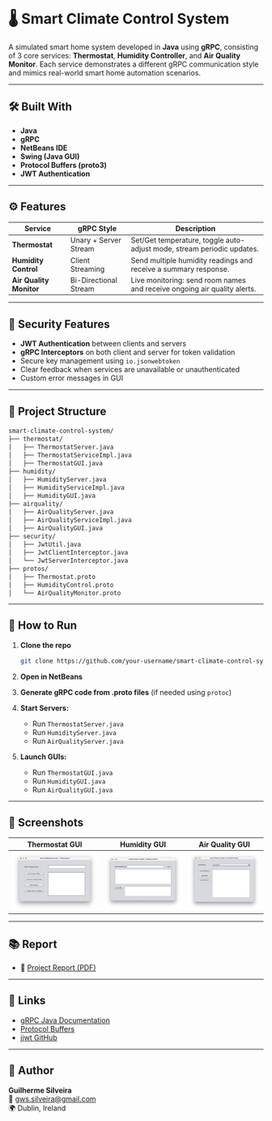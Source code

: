 # 🌡️ Smart Climate Control System

A simulated smart home system developed in **Java** using **gRPC**, consisting of 3 core services: **Thermostat**, **Humidity Controller**, and **Air Quality Monitor**. Each service demonstrates a different gRPC communication style and mimics real-world smart home automation scenarios.

---

## 🛠️ Built With

- **Java**
- **gRPC**
- **NetBeans IDE**
- **Swing (Java GUI)**
- **Protocol Buffers (proto3)**
- **JWT Authentication**

---

## ⚙️ Features

| Service              | gRPC Style             | Description                                                                 |
|----------------------|------------------------|-----------------------------------------------------------------------------|
| **Thermostat**       | Unary + Server Stream  | Set/Get temperature, toggle auto-adjust mode, stream periodic updates.     |
| **Humidity Control** | Client Streaming       | Send multiple humidity readings and receive a summary response.            |
| **Air Quality Monitor** | Bi-Directional Stream | Live monitoring: send room names and receive ongoing air quality alerts.    |

---

## 🔐 Security Features

- **JWT Authentication** between clients and servers
- **gRPC Interceptors** on both client and server for token validation
- Secure key management using `io.jsonwebtoken`
- Clear feedback when services are unavailable or unauthenticated
- Custom error messages in GUI

---

## 📁 Project Structure

```
smart-climate-control-system/
├── thermostat/
│   ├── ThermostatServer.java
│   ├── ThermostatServiceImpl.java
│   ├── ThermostatGUI.java
├── humidity/
│   ├── HumidityServer.java
│   ├── HumidityServiceImpl.java
│   ├── HumidityGUI.java
├── airquality/
│   ├── AirQualityServer.java
│   ├── AirQualityServiceImpl.java
│   ├── AirQualityGUI.java
├── security/
│   ├── JwtUtil.java
│   ├── JwtClientInterceptor.java
│   └── JwtServerInterceptor.java
├── protos/
│   ├── Thermostat.proto
│   ├── HumidityControl.proto
│   └── AirQualityMonitor.proto
```

---

## 🧪 How to Run

1. **Clone the repo**  
   ```bash
   git clone https://github.com/your-username/smart-climate-control-system.git
   ```

2. **Open in NetBeans**

3. **Generate gRPC code from .proto files** (if needed using `protoc`)

4. **Start Servers:**
   - Run `ThermostatServer.java`
   - Run `HumidityServer.java`
   - Run `AirQualityServer.java`

5. **Launch GUIs:**
   - Run `ThermostatGUI.java`
   - Run `HumidityGUI.java`
   - Run `AirQualityGUI.java`

---

## 📸 Screenshots

| Thermostat GUI | Humidity GUI | Air Quality GUI |
|----------------|--------------|------------------|
| ![Thermostat](./screenshots/thermostat.png) | ![Humidity](./screenshots/humidity.png) | ![AirQuality](./screenshots/airquality.png) |

---

## 📚 Report

- 📄 [Project Report (PDF)](https://github.com/SilveiraGuilherme/Smart-Climate-Control-System/blob/main/Report/Smart%20Climate%20Control%20System.pdf)

---

## 🔗 Links

- [gRPC Java Documentation](https://grpc.io/docs/languages/java/)
- [Protocol Buffers](https://developers.google.com/protocol-buffers)
- [jjwt GitHub](https://github.com/jwtk/jjwt)

---

## 👤 Author

**Guilherme Silveira**  
📧 gws.silveira@gmail.com  
🌍 Dublin, Ireland
